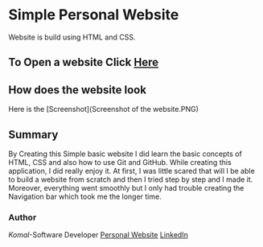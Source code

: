 # Simple Personal Website
Website is build using HTML and CSS.

## To Open a website Click [Here](https://github.com/komalgill0310/Simple-Personal-Website.git)

## How does the website look 
Here is the [Screenshot](Screenshot of the website.PNG)

## Summary
By Creating this Simple basic website I did learn the basic concepts of HTML, CSS and also how to use Git and GitHub. While creating this application, I did really enjoy it. At first, I was little scared that will I be able to build a website from scratch and then I tried step by step and I made it. Moreover, everything went smoothly but I only had trouble creating the Navigation bar which took me the longer time.

### Author

*Komal*-Software Developer [Personal Website](https://github.com/komalgill0310/Simple-Personal-Website.git)  [LinkedIn](www.linkedin.com/in/komalpreet-kaur-3b6924177)

